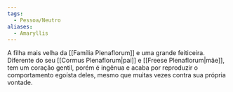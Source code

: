 ```yaml
---
tags:
  - Pessoa/Neutro
aliases:
  - Amaryllis
---
```

A filha mais velha da [[Família Plenaflorum]] e uma grande feiticeira. Diferente do seu [[Cormus Plenaflorum|pai]] e [[Freese Plenaflorum|mãe]], tem um coração gentil, porém é ingênua e acaba por reproduzir o comportamento egoísta deles, mesmo que muitas vezes contra sua própria vontade.
